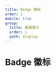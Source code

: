 ```yaml
---
title: Badge 徽标
order: 1
mobile: true
group:
  title: 数据展示
  order: 1
  path: display
---
```


# Badge 徽标

<code src="../demo/Badge.tsx"></code>
<API src="../src/Badge.tsx"></API>
